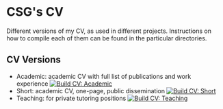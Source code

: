 # CSG's CV

Different versions of my CV, as used in different projects. Instructions on
how to compile each of them can be found in the particular directories.

## CV Versions

* Academic: academic CV with full list of publications and work experience [![Build CV: Academic](https://github.com/csg-projects/csg-cv/actions/workflows/build_academic.yml/badge.svg)](https://github.com/csg-projects/csg-cv/actions/workflows/build_academic.yml)
* Short: academic CV, one-page, public dissemination [![Build CV: Short](https://github.com/csg-projects/csg-cv/actions/workflows/build_short.yml/badge.svg)](https://github.com/csg-projects/csg-cv/actions/workflows/build_short.yml)
* Teaching: for private tutoring positions [![Build CV: Teaching](https://github.com/csg-projects/csg-cv/actions/workflows/build_teaching.yml/badge.svg)](https://github.com/csg-projects/csg-cv/actions/workflows/build_teaching.yml)
